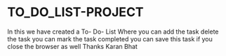 # TO_DO_LIST-PROJECT
In this we have created a To- Do- List Where you can add the task delete the task you can mark the task completed you can save this task if you close the browser as well  Thanks Karan Bhat
